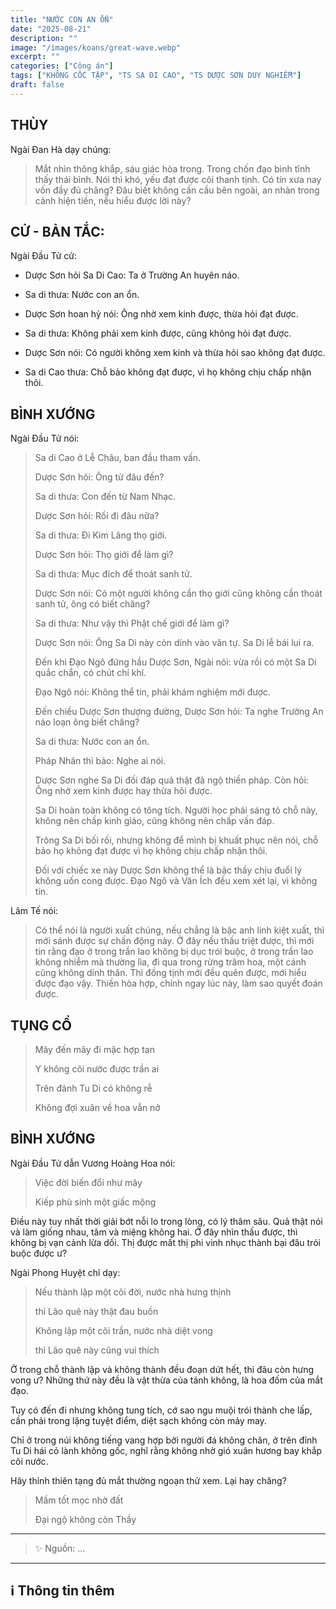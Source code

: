 ```yaml
---
title: "NƯỚC CON AN ỔN"
date: "2025-08-21"
description: ""
image: "/images/koans/great-wave.webp"
excerpt: ""
categories: ["Công án"]
tags: ["KHÔNG CỐC TẬP", "TS SA DI CAO", "TS DƯỢC SƠN DUY NGHIỄM"]
draft: false
---
```


## THÙY

Ngài Đan Hà dạy chúng:

> Mắt nhìn thông khắp, sáu giác hòa trong. 
> Trong chốn đạo bình tĩnh thấy thái bình. 
> Nói thì khó, yếu đạt được cõi thanh tịnh. 
> Có tín xưa nay vốn đầy đủ chăng? 
> Đâu biết không cần cầu bên ngoài, an nhàn trong cảnh hiện tiền, nếu hiểu được lời này?

## CỬ - BẢN TẮC:

Ngài Đầu Tử cử: 

- Dược Sơn hỏi Sa Di Cao: Ta ở Trường An huyên náo.

- Sa di thưa: Nước con an ổn.

- Dược Sơn hoan hỷ nói: Ông nhờ xem kinh được, thừa hỏi đạt được.

- Sa di thưa: Không phải xem kinh được, cũng không hỏi đạt được.

- Dược Sơn nói: Có người không xem kinh và thừa hỏi sao không đạt được.

- Sa di Cao thưa: Chỗ bảo không đạt được, vì họ không chịu chấp nhận thôi.

## BÌNH XƯỚNG

Ngài Đầu Tử nói:

> Sa di Cao ở Lễ Châu, ban đầu tham vấn.
>
> Dược Sơn hỏi: Ông từ đâu đến?
>
> Sa di thưa: Con đến từ Nam Nhạc.
>
> Dược Sơn hỏi: Rồi đi đâu nữa?
>
> Sa di thưa: Đi Kim Lăng thọ giới.
>
> Dược Sơn hỏi: Thọ giới để làm gì?
>
> Sa di thưa: Mục đích để thoát sanh tử.
>
> Dược Sơn nói: Có một người không cần thọ giới cũng không cần thoát sanh tử, ông có biết chăng?
>
> Sa di thưa: Như vậy thì Phật chế giới để làm gì?
>
> Dược Sơn nói: Ông Sa Di này còn dính vào văn tự. Sa Di lễ bái lui ra.
>
> Đến khi Đạo Ngô đứng hầu Dược Sơn, Ngài nói: vừa rồi có một Sa Di quắc chẩn, có chút chí khí.
>
> Đạo Ngô nói: Không thể tin, phải khám nghiệm mới được.
>
> Đến chiều Dược Sơn thượng đường, Dược Sơn hỏi: Ta nghe Trường An náo loạn ông biết chăng?
>
> Sa di thưa: Nước con an ổn.
>
> Pháp Nhãn thì bảo: Nghe ai nói.
>
> Dược Sơn nghe Sa Di đối đáp quả thật đã ngộ thiền pháp. Còn hỏi: Ông nhờ xem kinh được hay thừa hỏi được.
>
> Sa Di hoàn toàn không có tông tích. Người học phải sáng tỏ chỗ này, không nên chấp kinh giáo, cũng không nên chấp vấn đáp.
> 
> Trông Sa Di bối rối, nhưng không để mình bị khuất phục nên nói, chỗ bảo họ không đạt được vì họ không chịu chấp nhận thôi.
> 
> Đối với chiếc xe này Dược Sơn không thể là bậc thầy chịu đuổi lý không uốn cong được. Đạo Ngô và Văn Ích đều xem xét lại, vì không tin.

Lâm Tế nói: 

> Có thể nói là người xuất chúng, nếu chẳng là bậc anh linh kiệt xuất, thì mới sánh được sự chấn động này. 
> Ở đây nếu thấu triệt được, thì mới tin rằng đạo ở trong trần lao không bị dục trói buộc, ở trong trần lao không nhiễm mà thường lìa, đi qua trong rừng trăm hoa, một cánh cũng không dính thân. 
> Thì đồng tịnh mới đều quên được, mới hiểu được đạo vậy. 
> Thiền hòa hợp, chính ngay lúc này, làm sao quyết đoán được.

## TỤNG CỔ

> Mây đến mây đi mặc hợp tan
> 
> Y không cõi nước được trần ai
> 
> Trên đảnh Tu Di có không rễ
> 
> Không đợi xuân về hoa vẫn nở

## BÌNH XƯỚNG

Ngài Đầu Tử dẫn Vương Hoàng Hoa nói:

> Việc đời biến đổi như mây
> 
> Kiếp phù sinh một giấc mộng

Điều này tuy nhất thời giải bớt nỗi lo trong lòng, có lý thâm sâu. 
Quả thật nói và làm giống nhau, tâm và miệng không hai. Ở đây nhìn thấu được, thì không bị vạn cảnh lừa dối. 
Thị được mất thị phi vinh nhục thành bại đâu trói buộc được ư?

Ngài Phong Huyệt chỉ dạy: 

> Nếu thành lập một cõi đời, nước nhà hưng thịnh
> 
> thì Lão quê này thật đau buồn
> 
> Không lập một cõi trần, nước nhà diệt vong
> 
> thì Lão quê này cũng vui thích

Ở trong chỗ thành lập và không thành đều đoạn dứt hết, thì đâu còn hưng vong ư? 
Những thứ này đều là vật thừa của tánh không, là hoa đốm của mắt đạo.

Tuy có đến đi nhưng không tung tích, cớ sao ngu muội trói thành che lấp, cần phải trong lặng tuyệt điểm, diệt sạch không còn mảy may.

Chỉ ở trong núi không tiếng vang hợp bởi người đá không chân, ở trên đỉnh Tu Di hái cỏ lành không gốc, nghĩ rằng không nhờ gió xuân hương bay khắp cõi nước.

Hãy thỉnh thiên tạng đủ mắt thường ngoạn thử xem. Lại hay chăng?

> Mầm tốt mọc nhờ đất
> 
> Đại ngộ không còn Thầy
> 

***

> ✨ Nguồn:  ...

***

## ℹ️ Thông tin thêm

[^1]: ⭐️  <a href="https://blog.phapthihoi.org/gt-member/ts-phap-nhan-van-ich/" target="_blank">TS PHÁP NHÃN VĂN ÍCH</a>
